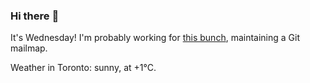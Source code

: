 ### Hi there :wave:

It's Wednesday! I'm probably working for [this bunch](https://github.com/kohofinancial), maintaining a Git mailmap.

Weather in Toronto: sunny, at +1°C.
